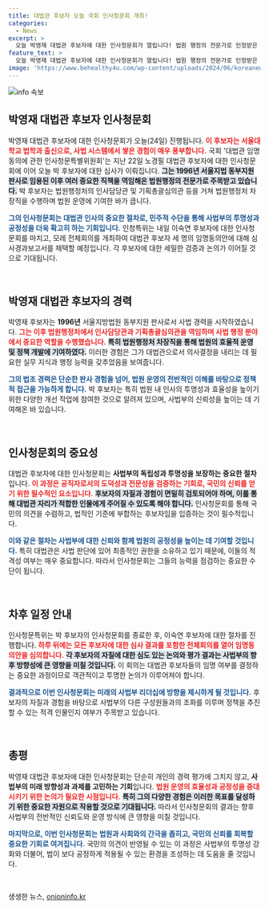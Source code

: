 ```yaml
---
title: 대법관 후보자 오늘 국회 인사청문회 개최!
categories:
  - News
excerpt: >
  오늘 박영재 대법관 후보자에 대한 인사청문회가 열립니다! 법원 행정의 전문가로 인정받은 박 후보자의 향후 리더십이 주목받는 가운데, 그가 어떤 답변을 할지 관심이 집중됩니다.
feature_text: >
  오늘 박영재 대법관 후보자에 대한 인사청문회가 열립니다! 법원 행정의 전문가로 인정받은 박 후보자의 향후 리더십이 주목받는 가운데, 그가 어떤 답변을 할지 관심이 집중됩니다.
image: 'https://www.behealthy4u.com/wp-content/uploads/2024/06/koreanews.jpg'
---
```


<p><img src="https://www.behealthy4u.com/wp-content/uploads/2024/06/koreanews.jpg" alt="info 속보" /></p>

<h2 data-ke-size="size26">박영재 대법관 후보자 인사청문회</h2>

<p data-ke-size="size16">박영재 대법관 후보자에 대한 인사청문회가 오늘(24일) 진행됩니다. <b><span style="color: #ee2323;">이 후보자는 서울대학교 법학과 출신으로, 사법 시스템에서 쌓은 경험이 매우 풍부합니다.</span></b> 국회 '대법관 임명동의에 관한 인사청문특별위원회'는 지난 22일 노경필 대법관 후보자에 대한 인사청문회에 이어 오늘 박 후보자에 대한 심사가 이뤄집니다. <b><span style="background-color: #21538527;">그는 1996년 서울지법 동부지원 판사로 임용된 이후 여러 중요한 직책을 역임해온 법원행정의 전문가로 주목받고 있습니다.</span></b> 박 후보자는 법원행정처의 인사담당관 및 기획총괄심의관 등을 거쳐 법원행정처 차장직을 수행하며 법원 운영에 기여한 바가 큽니다.</p>

<p data-ke-size="size16"><b><span style="color: #1a5490;">그의 인사청문회는 대법관 인사의 중요한 절차로, 민주적 수단을 통해 사법부의 투명성과 공정성을 더욱 확고히 하는 기회입니다.</span></b> 인청특위는 내일 이숙연 후보자에 대한 인사청문회를 마치고, 모레 전체회의를 개최하여 대법관 후보자 세 명의 임명동의안에 대해 심사경과보고서를 채택할 예정입니다. 각 후보자에 대한 세밀한 검증과 논의가 이어질 것으로 기대됩니다.</p>

<p data-ke-size="size16">&nbsp;</p>

<h2 data-ke-size="size26">박영재 대법관 후보자의 경력</h2>

<p data-ke-size="size16">박영재 후보자는 <b>1996년</b> 서울지방법원 동부지원 판사로서 사법 경력을 시작하였습니다. <b><span style="color: #ee2323;">그는 이후 법원행정처에서 인사담당관과 기획총괄심의관을 역임하며 사법 행정 분야에서 중요한 역할을 수행했습니다.</span></b> <b><span style="background-color: #21538527;">특히 법원행정처 차장직을 통해 법원의 효율적 운영 및 정책 개발에 기여하였다.</span></b> 이러한 경험은 그가 대법관으로서 의사결정을 내리는 데 필요한 실무 지식과 행정 능력을 갖추었음을 보여줍니다.</p>

<p data-ke-size="size16"><b><span style="color: #1a5490;">그의 법조 경력은 단순한 판사 경험을 넘어, 법원 운영의 전반적인 이해를 바탕으로 정책적 접근을 가능하게 합니다.</span></b> 박 후보자는 특히 법원 내 인사의 투명성과 효율성을 높이기 위한 다양한 개선 작업에 참여한 것으로 알려져 있으며, 사법부의 신뢰성을 높이는 데 기여해온 바 있습니다.</p>

<p data-ke-size="size16">&nbsp;</p>

<h2 data-ke-size="size26">인사청문회의 중요성</h2>

<p data-ke-size="size16">대법관 후보자에 대한 인사청문회는 <b>사법부의 독립성과 투명성을 보장하는 중요한 절차</b>입니다. <b><span style="color: #ee2323;">이 과정은 공직자로서의 도덕성과 전문성을 검증하는 기회로, 국민의 신뢰를 얻기 위한 필수적인 요소입니다.</span></b> <b><span style="background-color: #21538527;">후보자의 자질과 경험이 면밀히 검토되어야 하며, 이를 통해 대법관 자리가 적합한 인물에게 주어질 수 있도록 해야 합니다.</span></b> 인사청문회를 통해 국민의 의견을 수렴하고, 법적인 기준에 부합하는 후보자임을 입증하는 것이 필수적입니다.</p>

<p data-ke-size="size16"><b><span style="color: #1a5490;">이와 같은 절차는 사법부에 대한 신뢰와 함께 법원의 공정성을 높이는 데 기여할 것입니다.</span></b> 특히 대법관은 사법 판단에 있어 최종적인 권한을 소유하고 있기 때문에, 이들의 적격성 여부는 매우 중요합니다. 따라서 인사청문회는 그들의 능력을 점검하는 중요한 수단이 됩니다.</p>

<p data-ke-size="size16">&nbsp;</p>

<h2 data-ke-size="size26">차후 일정 안내</h2>

<p data-ke-size="size16">인사청문특위는 박 후보자의 인사청문회를 종료한 후, 이숙연 후보자에 대한 절차를 진행합니다. <b><span style="color: #ee2323;">하루 뒤에는 모든 후보자에 대한 심사 결과를 포함한 전체회의를 열어 임명동의안을 심의합니다.</span></b> <b><span style="background-color: #21538527;">각 후보자의 자질에 대한 심도 있는 논의와 평가 결과는 사법부의 향후 방향성에 큰 영향을 미칠 것입니다.</span></b> 이 회의는 대법관 후보자들의 임명 여부를 결정하는 중요한 과정이므로 객관적이고 투명한 논의가 이루어져야 합니다.</p>

<p data-ke-size="size16"><b><span style="color: #1a5490;">결과적으로 이번 인사청문회는 미래의 사법부 리더십에 방향을 제시하게 될 것입니다.</span></b> 후보자의 자질과 경험을 바탕으로 사법부의 다른 구성원들과의 조화를 이루며 정책을 추진할 수 있는 적격 인물인지 여부가 주목받고 있습니다.</p>

<p data-ke-size="size16">&nbsp;</p>

<h2 data-ke-size="size26">총평</h2>

<p data-ke-size="size16">박영재 대법관 후보자에 대한 인사청문회는 단순히 개인의 경력 평가에 그치지 않고, <b>사법부의 미래 방향성과 과제를 고민하는 기회</b>입니다. <b><span style="color: #ee2323;">법원 운영의 효율성과 공정성을 증대시키기 위한 논의가 필요한 시점입니다.</span></b> <b><span style="background-color: #21538527;">특히 그의 다양한 경험은 이러한 목표를 달성하기 위한 중요한 자원으로 작용할 것으로 기대됩니다.</span></b> 따라서 인사청문회의 결과는 향후 사법부의 전반적인 신뢰도와 운영 방식에 큰 영향을 미칠 것입니다.</p>

<p data-ke-size="size16"><b><span style="color: #1a5490;">마지막으로, 이번 인사청문회는 법원과 사회와의 간극을 좁히고, 국민의 신뢰를 회복할 중요한 기회로 여겨집니다.</span></b> 국민의 의견이 반영될 수 있는 이 과정은 사법부의 투명성 강화와 더불어, 법이 보다 공정하게 적용될 수 있는 환경을 조성하는 데 도움을 줄 것입니다.</p>

<p data-ke-size="size16">&nbsp;</p>
생생한 뉴스, <a href="https://onioninfo.kr" rel="dofollow">onioninfo.kr</a>


